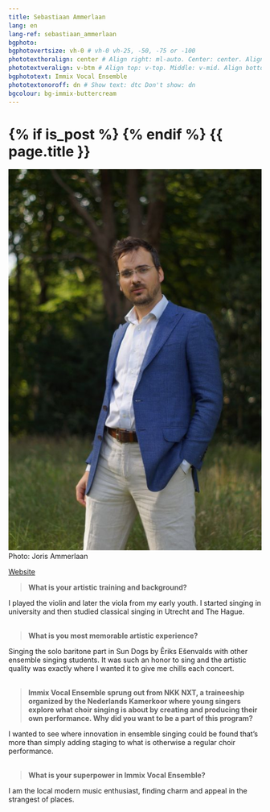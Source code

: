 ```yaml
---
title: Sebastiaan Ammerlaan
lang: en
lang-ref: sebastiaan_ammerlaan
bgphoto: 
bgphotovertsize: vh-0 # vh-0 vh-25, -50, -75 or -100
phototexthoralign: center # Align right: ml-auto. Center: center. Align left: mr-auto 
phototextveralign: v-btm # Align top: v-top. Middle: v-mid. Align bottom: b-btm 
bgphototext: Immix Vocal Ensemble
phototextonoroff: dn # Show text: dtc Don't show: dn
bgcolour: bg-immix-buttercream
---
```

<h1>
{% if is_post %}
{% endif %}
{{ page.title }}
</h1>

<div class="fr w-third w-third-m w-25-l  ml5 br0">
    <img src="/images/bio_images/sebastiaan.jpg" alt="Sebastiaan Ammerlaan"><figcaption class="tr f7">Photo: Joris Ammerlaan</figcaption>
</div>

[Website](https://www.bammerlaan.nl)

> **What is your artistic training and background?**

I played the violin and later the viola from my early youth. I started singing in university and then studied classical singing in Utrecht and The Hague.<br><br>

> **What is you most memorable artistic experience?**

Singing the solo baritone part in Sun Dogs by Ēriks Ešenvalds with other ensemble singing students. It was such an honor to sing and the artistic quality was exactly where I wanted it to give me chills each concert.<br><br>

> **Immix Vocal Ensemble sprung out from NKK NXT, a traineeship organized by the Nederlands Kamerkoor where young singers explore what choir singing is about by creating and producing their own performance. Why did you want to be a part of this program?**

I wanted to see where innovation in ensemble singing could be found that’s more than simply adding staging to what is otherwise a regular choir performance.<br><br>

> **What is your superpower in Immix Vocal Ensemble?**

I am the local modern music enthusiast, finding charm and appeal in the strangest of places.